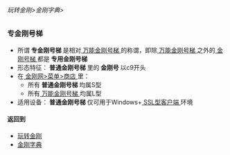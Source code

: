 ###### 玩转金刚>金刚字典>

### 专金刚号梯
- 所谓<Strong> 专金刚号梯 </Strong>是相对[ 万能金刚号梯 ](https://github.com/a2zitpro/web/blob/master/LadderFree/kkDictionary/KKIDMultipurpose.md)的称谓，即除[ 万能金刚号梯 ](https://github.com/a2zitpro/web/blob/master/LadderFree/kkDictionary/KKIDMultipurpose.md)之外的[ 金刚号梯 ](https://github.com/a2zitpro/web/blob/master/LadderFree/kkDictionary/KKID.md)都是<Strong> 专用金刚号梯 </Strong>
- 形态特征：<Strong> 普通金刚号梯 </Strong>里的<Strong> 金刚号 </Strong>以c9开头
- 在[ 金刚网>菜单>商店 ](https://atozitpro.net/shop)里：
  - 所有<Strong> 普通金刚号梯 </Strong>均属S型
  - 所有[ 万能金刚号梯 ](https://github.com/a2zitpro/web/blob/master/LadderFree/kkDictionary/KKIDMultipurpose.md)均属L型
- 适用设备：<Strong> 普通金刚号梯 </Strong>仅可用于Windows+[ SSL型客户端 ](https://github.com/a2zitpro/web/blob/master/getSSLclientapp.md)环境

#### 返回到
- [玩转金刚](https://github.com/a2zitpro/web/blob/master/LadderFree/main.md)
- [金刚字典](https://github.com/a2zitpro/web/blob/master/LadderFree/kkDictionary/KKDictionary.md)

